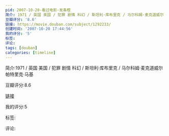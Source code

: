 ```yaml
---
pid: 2007-10-20-看过电影-发条橙
简介: 1971 / 英国 美国 / 犯罪 剧情 科幻 / 斯坦利·库布里克 / 马尔科姆·麦克道威尔 帕特里克·马基
豆瓣评分: '8.6'
链接: https://movie.douban.com/subject/1292233/
创建时间: '2007-10-20 17:44:56'
我的评分: '5'
标签:
评论:
tags: [douban]
categories: [timeline]
---
```

简介:1971 / 英国 美国 / 犯罪 剧情 科幻 / 斯坦利·库布里克 / 马尔科姆·麦克道威尔 帕特里克·马基

豆瓣评分:8.6

[链接](https://movie.douban.com/subject/1292233/)

我的评分:5

标签:

评论:


